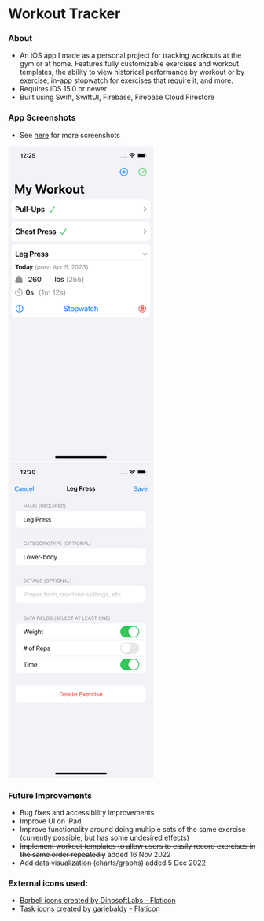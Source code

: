 # Workout Tracker

### About
* An iOS app I made as a personal project for tracking workouts at the gym or at home. Features fully customizable exercises and workout templates, the ability to view historical performance by workout or by exercise, in-app stopwatch for exercises that require it, and more.
* Requires iOS 15.0 or newer
* Built using Swift, SwiftUI, Firebase, Firebase Cloud Firestore

### App Screenshots
* See [here](https://github.com/sam-r-1/workout-tracker_ios/tree/main/app-screen-captures) for more screenshots

![in a workout](https://github.com/sam-r-1/workout-tracker_ios/blob/main/app-screen-captures/in-workout.png)
![exercise history](https://github.com/sam-r-1/workout-tracker_ios/blob/main/app-screen-captures/edit-exercise-screen.png)

### Future Improvements
* Bug fixes and accessibility improvements
* Improve UI on iPad
* Improve functionality around doing multiple sets of the same exercise (currently possible, but has some undesired effects)
* ~~Implement workout templates to allow users to easily record exercises in the same order repeatedly~~ added 16 Nov 2022
* ~~Add data visualization (charts/graphs)~~ added 5 Dec 2022


### External icons used:
* <a href="https://www.flaticon.com/free-icons/barbell" title="barbell icons">Barbell icons created by DinosoftLabs - Flaticon</a>
* <a href="https://www.flaticon.com/free-icons/task" title="task icons">Task icons created by gariebaldy - Flaticon</a>

